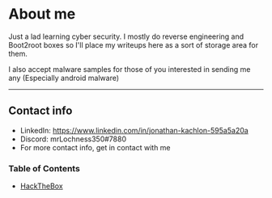 # About me


Just a lad learning cyber security. 
I mostly do reverse engineering and Boot2root boxes so I'll place my writeups here as a sort of storage area for them.


I also accept malware samples for those of you interested in sending me any
(Especially android malware)


-----------------
## Contact info

* LinkedIn: https://www.linkedin.com/in/jonathan-kachlon-595a5a20a
* Discord: mrLochness350#7880
* For more contact info, get in contact with me


### Table of Contents
- [HackTheBox](/docs/htb/htb.md)
